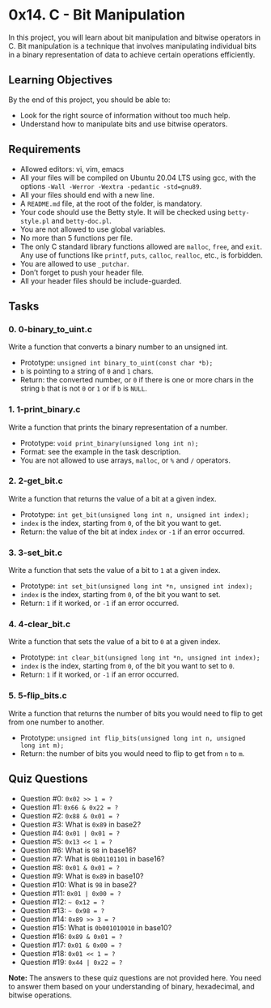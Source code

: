 # 0x14. C - Bit Manipulation

In this project, you will learn about bit manipulation and bitwise operators in C. Bit manipulation is a technique that involves manipulating individual bits in a binary representation of data to achieve certain operations efficiently.

## Learning Objectives

By the end of this project, you should be able to:

- Look for the right source of information without too much help.
- Understand how to manipulate bits and use bitwise operators.

## Requirements

- Allowed editors: vi, vim, emacs
- All your files will be compiled on Ubuntu 20.04 LTS using gcc, with the options `-Wall -Werror -Wextra -pedantic -std=gnu89`.
- All your files should end with a new line.
- A `README.md` file, at the root of the folder, is mandatory.
- Your code should use the Betty style. It will be checked using `betty-style.pl` and `betty-doc.pl`.
- You are not allowed to use global variables.
- No more than 5 functions per file.
- The only C standard library functions allowed are `malloc`, `free`, and `exit`. Any use of functions like `printf`, `puts`, `calloc`, `realloc`, etc., is forbidden.
- You are allowed to use `_putchar`.
- Don’t forget to push your header file.
- All your header files should be include-guarded.

## Tasks

### 0. 0-binary_to_uint.c

Write a function that converts a binary number to an unsigned int.

- Prototype: `unsigned int binary_to_uint(const char *b);`
- `b` is pointing to a string of `0` and `1` chars.
- Return: the converted number, or `0` if there is one or more chars in the string `b` that is not `0` or `1` or if `b` is `NULL`.

### 1. 1-print_binary.c

Write a function that prints the binary representation of a number.

- Prototype: `void print_binary(unsigned long int n);`
- Format: see the example in the task description.
- You are not allowed to use arrays, `malloc`, or `%` and `/` operators.

### 2. 2-get_bit.c

Write a function that returns the value of a bit at a given index.

- Prototype: `int get_bit(unsigned long int n, unsigned int index);`
- `index` is the index, starting from `0`, of the bit you want to get.
- Return: the value of the bit at index `index` or `-1` if an error occurred.

### 3. 3-set_bit.c

Write a function that sets the value of a bit to `1` at a given index.

- Prototype: `int set_bit(unsigned long int *n, unsigned int index);`
- `index` is the index, starting from `0`, of the bit you want to set.
- Return: `1` if it worked, or `-1` if an error occurred.

### 4. 4-clear_bit.c

Write a function that sets the value of a bit to `0` at a given index.

- Prototype: `int clear_bit(unsigned long int *n, unsigned int index);`
- `index` is the index, starting from `0`, of the bit you want to set to `0`.
- Return: `1` if it worked, or `-1` if an error occurred.

### 5. 5-flip_bits.c

Write a function that returns the number of bits you would need to flip to get from one number to another.

- Prototype: `unsigned int flip_bits(unsigned long int n, unsigned long int m);`
- Return: the number of bits you would need to flip to get from `n` to `m`.

## Quiz Questions

- Question #0: `0x02 >> 1 = ?`
- Question #1: `0x66 & 0x22 = ?`
- Question #2: `0x88 & 0x01 = ?`
- Question #3: What is `0x89` in base2?
- Question #4: `0x01 | 0x01 = ?`
- Question #5: `0x13 << 1 = ?`
- Question #6: What is `98` in base16?
- Question #7: What is `0b01101101` in base16?
- Question #8: `0x01 & 0x01 = ?`
- Question #9: What is `0x89` in base10?
- Question #10: What is `98` in base2?
- Question #11: `0x01 | 0x00 = ?`
- Question #12: `~ 0x12 = ?`
- Question #13: `~ 0x98 = ?`
- Question #14: `0x89 >> 3 = ?`
- Question #15: What is `0b001010010` in base10?
- Question #16: `0x89 & 0x01 = ?`
- Question #17: `0x01 & 0x00 = ?`
- Question #18: `0x01 << 1 = ?`
- Question #19: `0x44 | 0x22 = ?`

**Note:** The answers to these quiz questions are not provided here. You need to answer them based on your understanding of binary, hexadecimal, and bitwise operations.

